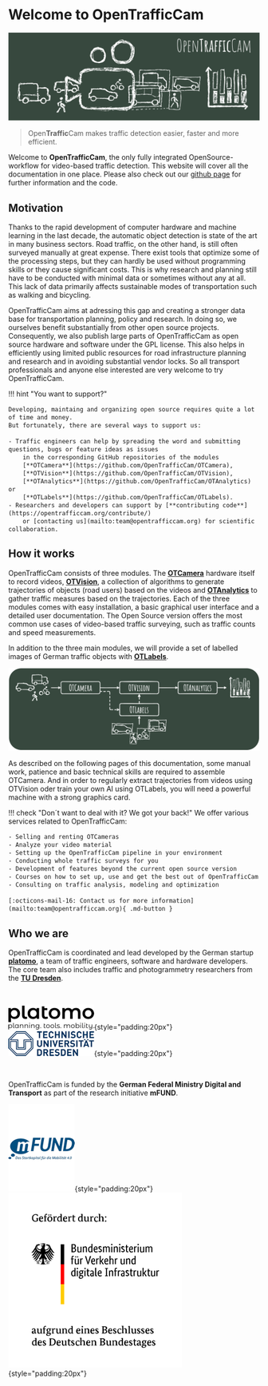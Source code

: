 # Welcome to OpenTrafficCam

![OpenTrafficCam Overview](OpenTrafficCam_1200.svg)

> Open**Traffic**Cam makes traffic detection easier, faster and more efficient.

Welcome to **OpenTrafficCam**, the only fully integrated OpenSource-workflow for video-based traffic detection. This website will cover all the documentation in one place. Please also check out our [github page](https://github.com/OpenTrafficCam) for further information and the code.

<!-- TODO Ausführlicher beschreiben, insbesondere mit Fokus auf die Funktionen (und nicht nur auf die Teilprojekte ( "What it does")). Wie nennen wir die "parts" (den Begriff finde ich nicht gut)? "OTC Modules"? -->

## Motivation

Thanks to the rapid development of computer hardware and machine learning in the last decade,
the automatic object detection is state of the art in many business sectors.
Road traffic, on the other hand, is still often surveyed manually at great expense.
There exist tools that optimize some of the processing steps,
but they can hardly be used without programming skills or they cause significant costs.
This is why research and planning still have to be conducted with minimal data or sometimes without any at all.
This lack of data primarily affects sustainable modes of transportation such as walking and bicycling.

OpenTrafficCam aims at adressing this gap and creating a stronger data base
for transportation planning, policy and research.
In doing so, we ourselves benefit substantially from other open source projects.
Consequently, we also publish large parts of OpenTrafficCam as open source hardware and software
under the GPL license.
This also helps in efficiently using limited public resources for road infrastructure planning and research
and in avoiding substantial vendor locks.
So all transport professionals and anyone else interested are very welcome to try OpenTrafficCam.

!!! hint "You want to support?"

    Developing, maintaing and organizing open source requires quite a lot of time and money.
    But fortunately, there are several ways to support us:

    - Traffic engineers can help by spreading the word and submitting questions, bugs or feature ideas as issues
        in the corresponding GitHub repositories of the modules
        [**OTCamera**](https://github.com/OpenTrafficCam/OTCamera),
        [**OTVision**](https://github.com/OpenTrafficCam/OTVision),
        [**OTAnalytics**](https://github.com/OpenTrafficCam/OTAnalytics) or
        [**OTLabels**](https://github.com/OpenTrafficCam/OTLabels).
    - Researchers and developers can support by [**contributing code**](https://opentrafficcam.org/contribute/)
        or [contacting us](mailto:team@opentrafficcam.org) for scientific collaboration.

## How it works

OpenTrafficCam consists of three modules. The [**OTCamera**](https://opentrafficcam.org/OTCamera/) hardware itself to record videos,
[**OTVision**](https://opentrafficcam.org/OTVision/), a collection of algorithms to generate trajectories
of objects (road users) based on the videos and
[**OTAnalytics**](https://opentrafficcam.org/OTAnalytics/) to gather traffic measures based on the trajectories.
Each of the three modules comes with easy installation, a basic graphical user interface and a detailed user documentation.
The Open Source version offers the most common use cases of video-based traffic surveying,
such as traffic counts and speed measurements.

In addition to the three main modules, we will provide a set of labelled images of German traffic objects with
[**OTLabels**](https://opentrafficcam.org/OTLabels/).

![framework](framework_OTC_website.png)

As described on the following pages of this documentation, some manual work, patience and basic technical skills
are required to assemble OTCamera.
And in order to regularly extract trajectories from videos using OTVision oder train your own AI using OTLabels,
you will need a powerful machine with a strong graphics card.

!!! check "Don´t want to deal with it? We got your back!"
    We offer various services related to OpenTrafficCam:

    - Selling and renting OTCameras
    - Analyze your video material
    - Setting up the OpenTrafficCam pipeline in your environment
    - Conducting whole traffic surveys for you
    - Development of features beyond the current open source version
    - Courses on how to set up, use and get the best out of OpenTrafficCam
    - Consulting on traffic analysis, modeling and optimization

    [:octicons-mail-16: Contact us for more information](mailto:team@opentrafficcam.org){ .md-button }

<!-- TODO #49 Short description about Usecases -->

## Who we are

OpenTrafficCam is coordinated and lead developed by the German startup
[**platomo**](https://platomo.de/),
a team of traffic engineers, software and hardware developers.
The core team also includes traffic and photogrammetry researchers from the
[**TU Dresden**](https://tu-dresden.de/bu/verkehr/ivs/ivst).

<br/>

[![platomo](platomo_logo_black_h50.png)](https://platomo.de/){style="padding:20px"}
[![TU Dresden](TUD_Logo_HKS41_h50.png)](https://tu-dresden.de/bu/verkehr/ivs/ivst){style="padding:20px"}

<br/>

OpenTrafficCam is funded by the **German Federal Ministry Digital and Transport**
as part of the research initiative **mFUND**.

![mFUND](mFUND_Logo_Claim_sRGB_h175.PNG){style="padding:20px"}
![German Federal Ministry of Transport and Digital Infrastructure](BMVI_Fz_2017_WebSVG_de.svg){style="padding:20px"}
